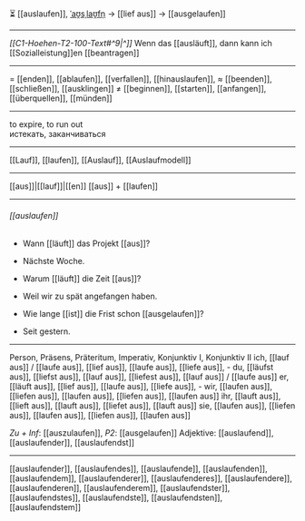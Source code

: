 ⏳ [[auslaufen]], [ˈaʊ̯sˌlaʊ̯fn̩](https://youglish.com/pronounce/auslaufen/german) → [[lief aus]] → [[ausgelaufen]]

---
*[[C1-Hoehen-T2-100-Text#^9|^]]* Wenn das [[ausläuft]], dann kann ich [[Sozialleistung]]en [[beantragen]]

---
= [[enden]], [[ablaufen]], [[verfallen]],  [[hinauslaufen]],
≈ [[beenden]], [[schließen]], [[ausklingen]]
≠ [[beginnen]], [[starten]], [[anfangen]], [[überquellen]], [[münden]]

---
to expire, to run out  
истекать, заканчиваться

---
[[Lauf]], [[laufen]], [[Auslauf]], [[Auslaufmodell]]

---
[[aus]]|[[lauf]]|[[en]]
[[aus]] + [[laufen]]


---
###### [[auslaufen]]
- Wann [[läuft]] das Projekt [[aus]]?
- Nächste Woche.

- Warum [[läuft]] die Zeit [[aus]]?
- Weil wir zu spät angefangen haben.

- Wie lange [[ist]] die Frist schon [[ausgelaufen]]?
- Seit gestern.

---
Person, Präsens, Präteritum, Imperativ, Konjunktiv I, Konjunktiv II
ich, [[lauf aus]] / [[laufe aus]], [[lief aus]], [[laufe aus]], [[liefe aus]], -
du, [[läufst aus]], [[liefst aus]], [[lauf aus]], [[liefest aus]], [[lauf aus]] / [[laufe aus]]
er, [[läuft aus]], [[lief aus]], [[laufe aus]], [[liefe aus]], -
wir, [[laufen aus]], [[liefen aus]], [[laufen aus]], [[liefen aus]], [[laufen aus]]
ihr, [[lauft aus]], [[lieft aus]], [[lauft aus]], [[liefet aus]], [[lauft aus]]
sie, [[laufen aus]], [[liefen aus]], [[laufen aus]], [[liefen aus]], [[laufen aus]]

*Zu + Inf*: [[auszulaufen]], *P2*: [[ausgelaufen]]
Adjektive: [[auslaufend]], [[auslaufender]], [[auslaufendst]]

---
[[auslaufender]], [[auslaufendes]], [[auslaufende]], [[auslaufenden]], [[auslaufendem]], [[auslaufenderer]], [[auslaufenderes]], [[auslaufendere]], [[auslaufenderen]], [[auslaufenderem]], [[auslaufendster]], [[auslaufendstes]], [[auslaufendste]], [[auslaufendsten]], [[auslaufendstem]]